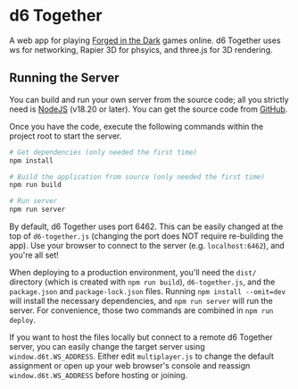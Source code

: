 # d6 Together
A web app for playing [Forged in the Dark](https://bladesinthedark.com/forged-dark) games online. d6 Together uses ws for networking, Rapier 3D for phsyics, and three.js for 3D rendering.

## Running the Server
You can build and run your own server from the source code; all you strictly need is [NodeJS](https://nodejs.org/) (v18.20 or later). You can get the source code from [GitHub](https://github.com/ItsAlxl/d6-together).

Once you have the code, execute the following commands within the project root to start the server.
```sh
# Get dependencies (only needed the first time)
npm install

# Build the application from source (only needed the first time)
npm run build

# Run server
npm run server
```
By default, d6 Together uses port 6462. This can be easily changed at the top of `d6-together.js` (changing the port does NOT require re-building the app). Use your browser to connect to the server (e.g. `localhost:6462`), and you're all set!

When deploying to a production environment, you'll need the `dist/` directory (which is created with `npm run build`), `d6-together.js`, and the `package.json` and `package-lock.json` files. Running `npm install --omit=dev` will install the necessary dependencies, and `npm run server` will run the server. For convenience, those two commands are combined in `npm run deploy`.

If you want to host the files locally but connect to a remote d6 Together server, you can easily change the target server using `window.d6t.WS_ADDRESS`. Either edit `multiplayer.js` to change the default assignment or open up your web browser's console and reassign `window.d6t.WS_ADDRESS` before hosting or joining.
